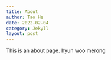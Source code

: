 ```yaml
---
title: About
author: Tao He
date: 2022-02-04
category: Jekyll
layout: post
---
```


This is an about page.
hyun woo merong
